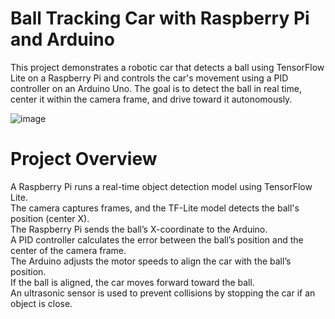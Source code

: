 # Ball Tracking Car with Raspberry Pi and Arduino

This project demonstrates a robotic car that detects a ball using TensorFlow Lite on a Raspberry Pi and controls the car's movement using a PID controller on an Arduino Uno. The goal is to detect the ball in real time, center it within the camera frame, and drive toward it autonomously.

![image](https://github.com/user-attachments/assets/f3ea0004-dc68-44ab-a4ed-a525bb53bed9)


#  Project Overview

A Raspberry Pi runs a real-time object detection model using TensorFlow Lite.  
The camera captures frames, and the TF-Lite model detects the ball's position (center X).  
The Raspberry Pi sends the ball’s X-coordinate to the Arduino.   
A PID controller calculates the error between the ball’s position and the center of the camera frame.  
The Arduino adjusts the motor speeds to align the car with the ball’s position.  
If the ball is aligned, the car moves forward toward the ball.  
An ultrasonic sensor is used to prevent collisions by stopping the car if an object is close.  
